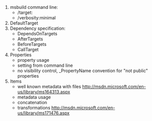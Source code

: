 1. msbuild command line:
   - /target:
   - /verbosity:minimal
2. DefaultTarget
3. Dependency specification:
   - DependsOnTargets
   - AfterTargets
   - BeforeTargets
   - CallTarget
4. Properties
   - property usage
   - setting from command line
   - no visibility control, _PropertyName convention for "not public" properties
5. Items
   - well known metadata with files
     http://msdn.microsoft.com/en-us/library/ms164313.aspx
   - metadata usage
   - concatenation
   - transformations
     http://msdn.microsoft.com/en-us/library/ms171476.aspx